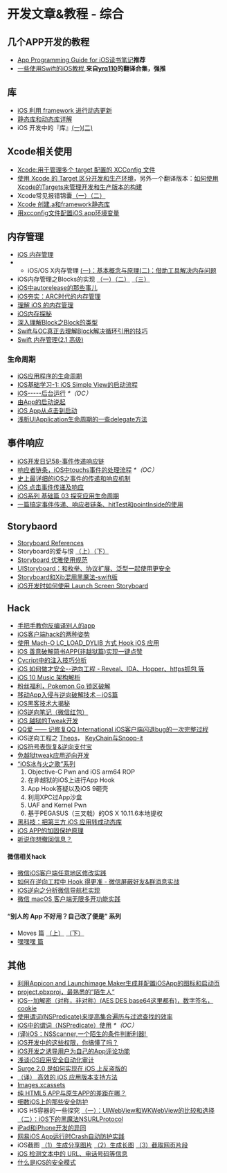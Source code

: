 # 开发文章&教程 - 综合
## 几个APP开发的教程
- [App Programming Guide for iOS读书笔记][1]**推荐**
- [一些使用Swift的iOS教程][2],**来自[yrq110][3]的翻译合集，强推**

## 库
- [iOS 利用 framework 进行动态更新][4]
- [静态库和动态库详解][5]
- iOS 开发中的『库』[(一)][6][(二)][7]

## Xcode相关使用
- [Xcode:用于管理多个 target 配置的 XCConfig 文件][8]
- [使用 Xcode 的 Target 区分开发和生产环境][9]，另外一个翻译版本：[如何使用Xcode的Targets来管理开发和生产版本的构建][10]
- Xcode常见报错锦囊[（一）][11][（二）][12]
- [Xcode 创建.a和framework静态库][13]
- [用xcconfig文件配置iOS app环境变量][14]

## 内存管理
- [iOS 内存管理][15]
- - iOS/OS X内存管理 [(一)：基本概念与原理][16][(二)：借助工具解决内存问题][17]
- iOS内存管理之Blocks的实现 [（一）][18][（二）][19] [（三）][20]
- [iOS中autorelease的那些事儿][21]
- [iOS夯实：ARC时代的内存管理][22]
- [理解 iOS 的内存管理][23]
- [iOS内存探秘][24]
- [深入理解Block之Block的类型][25]
- [Swift与OC真正去理解Block解决循环引用的技巧][26]
- [Swift 内存管理(2.1 高级)][27]

### 生命周期
- [iOS应用程序的生命周期][28]
- [IOS基础学习-1: iOS Simple View的启动流程][29]
- [iOS-----后台运行][30] _\*（OC）_
- [由App的启动说起][31]
- [iOS App从点击到启动][32]
- [浅析UIApplication生命周期的一些delegate方法][33]

## 事件响应
- [iOS开发日记58-事件传递响应链][34]
- [响应者链条，iOS中touchs事件的处理流程][35] _\*（OC）_
- [史上最详细的iOS之事件的传递和响应机制][36]
- [iOS 点击事件传递及响应][37]
- [iOS系列 基础篇 03 探究应用生命周期][38]
- [一篇搞定事件传递、响应者链条、hitTest和pointInside的使用][39]

## Storybaord
- [Storyboard References][40]
- Storyboard的爱与恨 [（上）][41][（下）][42]
- [Storyboard 优雅使用规范][43]
- [UIStoryboard：和枚举、协议扩展、泛型一起使用更安全][44]
- [Storyboard和Xib混用黑魔法-swift版][45]
- [iOS开发时如何使用 Launch Screen Storyboard][46]

## Hack
- [手把手教你反编译别人的app][47]
- [iOS客户端hack的两种姿势][48]
- [使用 Mach-O LC\_LOAD\_DYLIB 方式 Hook iOS 应用][49]
- [iOS 善意破解简书APP(非越狱篇)实现一键点赞][50]
- [Cycript中的注入技巧分析][51]
- [iOS 如何做才安全--逆向工程  -  Reveal、IDA、Hopper、https抓包 等][52]
- [iOS 10 Music 架构解析][53]
- [粉丝福利，Pokemon Go 锁区破解][54]
- [移动App入侵与逆向破解技术－iOS篇][55]
- [iOS黑客技术大揭秘][56]
- [iOS逆向笔记（微信红包）][57]
- [iOS 越狱的Tweak开发][58]
- [QQ爱 —— 记修复QQ International iOS客户端闪退bug的一次完整过程][59]
- iOS逆向工程之 [Theos][60]， [KeyChain与Snoop-it][61]
- [iOS符号表恢复&逆向支付宝][62]
- [免越狱tweak应用逆向开发][63]
-  [“iOS冰与火之歌”系列][64]
	1. Objective-C Pwn and iOS arm64 ROP
	2. 在非越狱的iOS上进行App Hook
	3. App Hook答疑以及iOS 9砸壳
	4. 利用XPC过App沙盒
	5. UAF and Kernel Pwn
	6. 基于PEGASUS（三叉戟）的OS X 10.11.6本地提权
- [黑科技：把第三方 iOS 应用转成动态库][65]
- [iOS APP的加固保护原理][66]
- [听说你想撤回信息？][67]

#### 微信相关hack
- [微信iOS客户端任意地区修改实践][68]
- [如何在逆向工程中 Hook 得更准 - 微信屏蔽好友&群消息实战][69]
- [iOS逆向之分析微信导航栏实现][70]
- [微信 macOS 客户端无限多开功能实践][71]

#### “别人的 App 不好用？自己改了便是” 系列
- Moves 篇 [（上）][72]  [（下）][73]
- [嘿嘿嘿 篇][74]

## 其他
- [利用Appicon and Launchimage Maker生成并配置iOSApp的图标和启动页][75]
- [project.pbxproj，最熟悉的”陌生人”][76]
- [iOS--加解密（对称，非对称）(AES DES base64这里都有)，数字签名，cookie][77]
- [使用谓词(NSPredicate)来提高集合遍历与过滤查找的效率][78]
- [iOS中的谓词（NSPredicate）使用][79] _\*（OC）_
- [(译)iOS：NSScanner,一个陌生的条件判断利器! ][80]
- [iOS开发中的这些权限，你搞懂了吗？][81]
- [iOS开发之诱导用户为自己的App评论功能][82]
- [浅谈iOS应用安全自动化审计][83]
- [Surge 2.0 是如何实现在 iOS 上反盗版的][84]
- [（译） 高效的 iOS 应用版本支持方法][85]
- [Images.xcassets][86]
- [纯 HTML5 APP与原生APP的差距在哪？][87]
- [细数iOS上的那些安全防护][88]
- iOS H5容器的一些探究 [（一）：UIWebView和WKWebView的比较和选择][89][（二）：iOS下的黑魔法NSURLProtocol][90]
- [iPad和iPhone开发的异同][91]
- [网易iOS App运行时Crash自动防护实践][92]
- iOS截图 [（1）生成分享图片][93] [（2）生成长图][94] [（3）截取网页片段][95]
- [iOS 检测文本中的 URL、电话号码等信息][96]
- [什么是iOS的安全模式][97]

[1]:	http://www.jianshu.com/p/0ee3548e5256 "App Programming Guide for iOS读书笔记"
[2]:	https://yrq110.gitbooks.io/some_ios_tutorials_with_swift/content/
[3]:	https://github.com/yrq110 "yrq110"
[4]:	http://yq.aliyun.com/articles/3024
[5]:	http://www.jianshu.com/p/c8366e4f9378 "iOS专题2:静态库和动态库详解"
[6]:	http://www.jianshu.com/p/48aff237e8ff "iOS 开发中的『库』(一)"
[7]:	http://www.jianshu.com/p/f1f6556023e0 "iOS 开发中的『库』(二)"
[8]:	http://swift.gg/2015/12/01/xcode-xcconfig-files-for-managing-targets-configurations/ "Xcode:用于管理多个 target 配置的 XCConfig 文件"
[9]:	http://swift.gg/2016/04/22/using-xcode-targets/ "使用 Xcode 的 Target 区分开发和生产环境"
[10]:	http://mp.weixin.qq.com/s?__biz=MjM5OTM0MzIwMQ==&mid=2652546114&idx=1&sn=67e479d82e0d0a662b05082fe74f731b&scene=0#wechat_redirect
[11]:	http://www.jianshu.com/p/617ee322ab68 "Xcode常见报错锦囊"
[12]:	http://www.jianshu.com/p/8f0d003df4bd "Xcode常见报错锦囊（二）"
[13]:	http://www.jianshu.com/p/43d55ae49f59 "Xcode 创建.a和framework静态库"
[14]:	http://www.jianshu.com/p/9b8bc8351223 "用xcconfig文件配置iOS app环境变量"
[15]:	http://www.cnblogs.com/huangjianwu/p/4962772.html "iOS 内存管理"
[16]:	http://www.jianshu.com/p/1928b54e1253 "iOS/OS X内存管理(一)：基本概念与原理"
[17]:	http://www.jianshu.com/p/09c5141d4531 "iOS/OS X内存管理(二)：借助工具解决内存问题"
[18]:	http://lastdays.cn/2016/02/23/blocks1/ "iOS内存管理之Blocks的实现（一）"
[19]:	http://lastdays.cn/2016/02/24/Blocks2/ "iOS内存管理之Blocks的实现（二）"
[20]:	http://lastdays.cn/2016/02/26/block3/ "iOS内存管理之Blocks的实现（三）"
[21]:	http://www.jianshu.com/p/5559bc15490d "iOS中autorelease的那些事儿"
[22]:	https://github.com/100mango/zen/blob/master/iOS%E5%A4%AF%E5%AE%9E%EF%BC%9AARC%E6%97%B6%E4%BB%A3%E7%9A%84%E5%86%85%E5%AD%98%E7%AE%A1%E7%90%86/#iOS%E5%A4%AF%E5%AE%9E%EF%BC%9AARC%E6%97%B6%E4%BB%A3%E7%9A%84%E5%86%85%E5%AD%98%E7%AE%A1%E7%90%86.md
[23]:	http://blog.devtang.com/2016/07/30/ios-memory-management/ "理解 iOS 的内存管理"
[24]:	http://foggry.com/blog/2017/02/13/iosnei-cun-tan-mi/ "iOS内存探秘"
[25]:	http://www.jianshu.com/p/0855b68d1c1d "深入理解Block之Block的类型"
[26]:	http://www.jianshu.com/p/bf2b8f278a81
[27]:	http://www.yiqizhongchuang.cn/Swift_memory_management_two "Swift 内存管理(2.1 高级)"
[28]:	http://www.jianshu.com/p/aa50e5350852?utm_campaign=maleskine&utm_content=note&utm_medium=writer_share&utm_source=weibo
[29]:	http://www.admin85.com/u/mobile/ios/9443.html "IOS基础学习-1: iOS Simple View的启动流程"
[30]:	http://www.cnblogs.com/congli0220/p/5019945.html "iOS-----后台运行"
[31]:	http://oncenote.com/2015/06/01/How-App-Launch/ "由App的启动说起"
[32]:	http://www.jianshu.com/p/231b1cebf477
[33]:	http://www.jianshu.com/p/b3225d7de6bf
[34]:	http://www.cnblogs.com/Twisted-Fate/p/5088314.html "iOS开发日记58-事件传递响应链"
[35]:	http://www.cnblogs.com/suqiankun/p/4944042.html "响应者链条，iOS中touchs事件的处理流程。"
[36]:	http://www.jianshu.com/p/2e074db792ba
[37]:	http://blog.flight.dev.qunar.com/2016/10/28/ios-event-mechanism-summary/
[38]:	http://www.cnblogs.com/LonelyShadow/p/5816112.html "iOS系列 基础篇 03 探究应用生命周期"
[39]:	http://www.jianshu.com/p/2f664e71c527 "一篇搞定事件传递、响应者链条、hitTest和pointInside的使用"
[40]:	https://zilaiyedaren.github.io/blog/Storyboard-References/ "Storyboard References"
[41]:	http://shengpan.net/storyboard/ "Storyboard的爱与恨（上）"
[42]:	http://shengpan.net/storyboard2/ "Storyboard的爱与恨（下）"
[43]:	http://www.cocoachina.com/ios/20160714/17035.html
[44]:	http://swift.gg/2016/09/26/uistoryboard-safer-with-enums-protocol-extensions-and-generics/ "UIStoryboard：和枚举、协议扩展、泛型一起使用更安全"
[45]:	http://www.jianshu.com/p/24cc7f8cf06e "Storyboard和Xib混用黑魔法-swift版"
[46]:	http://www.jianshu.com/p/77054dccafdb "iOS开发时如何使用 Launch Screen Storyboard"
[47]:	http://www.jianshu.com/p/10873c5c1e08 "手把手教你反编译别人的app"
[48]:	http://drops.wooyun.org/mobile/12466
[49]:	https://testerhome.com/topics/4536
[50]:	http://www.jianshu.com/p/ab8d6db22e0f "iOS 善意破解简书APP(非越狱篇)实现一键点赞"
[51]:	http://drops.wooyun.org/mobile/15794
[52]:	http://www.cnblogs.com/dahe007/p/5546990.html "iOS 如何做才安全--逆向工程  -  Reveal、IDA、Hopper、https抓包 等"
[53]:	http://mp.weixin.qq.com/s?__biz=MzIwMTYzMzcwOQ==&mid=2650948426&idx=1&sn=39660132831ca76f45c73c2c50ed47ed&scene=0#wechat_redirect
[54]:	http://mp.weixin.qq.com/s?__biz=MzIwMTYzMzcwOQ==&mid=2650948432&idx=1&sn=125742722bbbce53774199a587688088&scene=23&srcid=0709zU3q7iORL9rNWtADE4U0#rd
[55]:	http://mp.weixin.qq.com/s?__biz=MzA3NTYzODYzMg==&mid=2653577384&idx=1&sn=b44a9c9651bf09c5bea7e0337031c53c#rd
[56]:	http://www.cnblogs.com/bugly/p/5715971.html "【腾讯Bugly干货分享】iOS黑客技术大揭秘"
[57]:	https://zi.com/w/a?id=30a4Jo&wechatId=&object=article
[58]:	https://yohunl.com/ios-yue-yu-de-tweakkai-fa/ "iOS 越狱的Tweak开发"
[59]:	http://iosre.com/t/qq-qq-international-ios-bug/4653 "QQ爱 —— 记修复QQ International iOS客户端闪退bug的一次完整过程"
[60]:	http://www.cnblogs.com/ludashi/p/5714095.html "iOS逆向工程之Theos"
[61]:	http://www.cnblogs.com/ludashi/p/5808119.html "iOS逆向工程之KeyChain与Snoop-it"
[62]:	http://blog.imjun.net/2016/08/25/iOS%E7%AC%A6%E5%8F%B7%E8%A1%A8%E6%81%A2%E5%A4%8D-%E9%80%86%E5%90%91%E6%94%AF%E4%BB%98%E5%AE%9D/ "iOS符号表恢复&逆向支付宝"
[63]:	http://www.jianshu.com/p/cd1f8ae46a3c "免越狱tweak应用逆向开发"
[64]:	https://github.com/zhengmin1989/MyArticles/tree/master/iOS%E5%86%B0%E4%B8%8E%E7%81%AB%E4%B9%8B%E6%AD%8C "iOS冰与火之歌"
[65]:	http://blog.imjun.net/2016/10/08/%E9%BB%91%E7%A7%91%E6%8A%80%EF%BC%9A%E6%8A%8A%E7%AC%AC%E4%B8%89%E6%96%B9-iOS-%E5%BA%94%E7%94%A8%E8%BD%AC%E6%88%90%E5%8A%A8%E6%80%81%E5%BA%93/ "黑科技：把第三方 iOS 应用转成动态库"
[66]:	http://mp.weixin.qq.com/s/gthDSLw45GW3oVlsAOm-dQ
[67]:	http://www.welkinx.com/2017/01/02/101/
[68]:	https://blog.sunnyyoung.net/post/ni-xiang/2017-01-20-wei-xin-ioske-hu-duan-ren-yi-di-qu-xiu-gai-shi-jian
[69]:	http://yulingtianxia.com/blog/2017/03/06/How-to-hook-the-correct-method-in-reverse-engineering/ "如何在逆向工程中 Hook 得更准 - 微信屏蔽好友&群消息实战"
[70]:	http://www.jianshu.com/p/a9cd03044a31
[71]:	http://www.jianshu.com/p/491b50cb19cb "微信 macOS 客户端无限多开功能实践"
[72]:	http://mp.weixin.qq.com/s?__biz=MzIwMTYzMzcwOQ==&mid=2650948304&idx=1&sn=f76e7b765a7fcabcb71d37052b46e489&scene=0#wechat_redirect
[73]:	http://mp.weixin.qq.com/s?__biz=MzIwMTYzMzcwOQ==&mid=2650948316&idx=1&sn=584f6c7fe9bf07a28985ffe53da4927e&scene=0#wechat_redirect
[74]:	https://mp.weixin.qq.com/s?__biz=MzIwMTYzMzcwOQ==&mid=2650948334&idx=1&sn=941d616d25ed16d967595e652e6c4d3b
[75]:	http://www.cnblogs.com/lidongxu/p/5114355.html "利用Appicon and Launchimage Maker生成并配置iOSApp的图标和启动页"
[76]:	http://www.olinone.com/?p=215
[77]:	http://www.jianshu.com/p/ac841b772c7a "iOS--加解密（对称，非对称）(AES DES base64这里都有)，数字签名，cookie"
[78]:	http://segmentfault.com/a/1190000004238379 "使用谓词(NSPredicate)来提高集合遍历与过滤查找的效率"
[79]:	http://www.jianshu.com/p/88be28860cde "iOS中的谓词（NSPredicate）使用"
[80]:	http://www.jianshu.com/p/fbebd33d5b34 "[译] iOS：NSScanner,一个陌生的条件判断利器!"
[81]:	http://www.jianshu.com/p/27e57922232b "iOS开发中的这些权限，你搞懂了吗？"
[82]:	http://www.jianshu.com/p/31003629f97d "iOS开发之诱导用户为自己的App评论功能"
[83]:	https://security.tencent.com/index.php/blog/msg/105
[84]:	https://medium.com/@Blankwonder/surge-2-0-%E6%98%AF%E5%A6%82%E4%BD%95%E5%8F%8D%E7%9B%97%E7%89%88%E7%9A%84-c03d8a41c9de "Surge 2.0 是如何实现在 iOS 上反盗版的"
[85]:	https://github.com/DeadLion/gold-miner/blob/4600f3ff7dde9d61b877bd62ac5bfa44eca8c547/TODO/efficient-iOS-version-checking.md "[译] 高效的 iOS 应用版本支持方法"
[86]:	http://www.cnblogs.com/rainySue/p/Imagesxcassets.html "Images.xcassets"
[87]:	http://www.cnblogs.com/YangFuShun/p/5778746.html "纯 HTML5 APP与原生APP的差距在哪？"
[88]:	https://jaq.alibaba.com/community/art/show?articleid=486 "细数iOS上的那些安全防护"
[89]:	http://www.jianshu.com/p/84a6b1ac974a "iOS H5容器的一些探究（一）：UIWebView和WKWebView的比较和选择"
[90]:	http://www.jianshu.com/p/03ddcfe5ebd7 "iOS H5容器的一些探究（二）：iOS下的黑魔法NSURLProtocol"
[91]:	http://www.jianshu.com/p/059c6d19585f
[92]:	http://mp.weixin.qq.com/s/GFt7uqrKw7m3R3KrV43zIQ
[93]:	http://www.jianshu.com/p/7c8e7e5102bc "iOS截图（1）生成分享图片"
[94]:	http://www.jianshu.com/p/9215f8860af5
[95]:	http://www.jianshu.com/p/ef50defb979d "iOS截图（3）截取网页片段"
[96]:	http://www.cnblogs.com/silence-cnblogs/p/6682421.html "iOS 检测文本中的 URL、电话号码等信息"
[97]:	http://chars.tech/2017/04/19/ios-security-pattern/